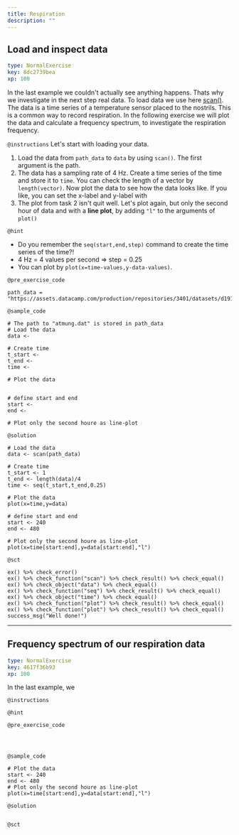 ```yaml
---
title: Respiration
description: ""
---
```


## Load and inspect data

```yaml
type: NormalExercise
key: 8dc2739bea
xp: 100
```

In the last example we couldn't actually see anything happens. Thats why we investigate in the next step real data. To load data we use here [scan()](https://www.rdocumentation.org/packages/base/versions/3.5.3/topics/scan). The data is a time series of a temperature sensor placed to the nostrils. This is a common way to record respiration. In the following exercise we will plot the data and calculate a frequency spectrum, to investigate the respiration frequency.



`@instructions`
Let's start with loading your data. 
1. Load the data from ```path_data``` to ```data``` by using ```scan()```. The first argument is the path. 
2. The data has a sampling rate of 4 Hz. Create a time series of the time and store it to ```time```. You can check the length of a vector by ```length(vector)```.  Now plot the data to see how the data looks like. If you like, you can set the x-label and y-label with 
3. The plot from task 2 isn't quit well. Let's plot again, but only the second hour of data and with a **line plot**, by adding ```"l"``` to the arguments of ```plot()```

`@hint`
- Do you remember the ```seq(start,end,step)``` command to create the time series of the time?!
- 4 Hz = 4 values per second => step = 0.25
- You can plot by ```plot(x=time-values,y-data-values)```.

`@pre_exercise_code`
```{r}
path_data = "https://assets.datacamp.com/production/repositories/3401/datasets/d191ac1f6ae2fda3392c4d41b892ba8bd2822bf3/atmung.dat"
```

`@sample_code`
```{r}
# The path to "atmung.dat" is stored in path_data
# Load the data
data <- 

# Create time
t_start <-
t_end <-
time <- 

# Plot the data


# define start and end
start <- 
end <- 

# Plot only the second houre as line-plot

```

`@solution`
```{r}
# Load the data
data <- scan(path_data)

# Create time
t_start <- 1
t_end <- length(data)/4
time <- seq(t_start,t_end,0.25)

# Plot the data
plot(x=time,y=data)

# define start and end
start <- 240
end <- 480

# Plot only the second houre as line-plot
plot(x=time[start:end],y=data[start:end],"l")
```

`@sct`
```{r}
ex() %>% check_error()
ex() %>% check_function("scan") %>% check_result() %>% check_equal()
ex() %>% check_object("data") %>% check_equal()
ex() %>% check_function("seq") %>% check_result() %>% check_equal()
ex() %>% check_object("time") %>% check_equal()
ex() %>% check_function("plot") %>% check_result() %>% check_equal()
ex() %>% check_function("plot") %>% check_result() %>% check_equal()
success_msg("Well done!")
```

---

## Frequency spectrum of our respiration data

```yaml
type: NormalExercise
key: 4617f36b93
xp: 100
```

In the last example, we

`@instructions`


`@hint`


`@pre_exercise_code`
```{r}



```

`@sample_code`
```{r}
# Plot the data
start <- 240
end <- 480
# Plot only the second houre as line-plot
plot(x=time[start:end],y=data[start:end],"l")
```

`@solution`
```{r}

```

`@sct`
```{r}

```
